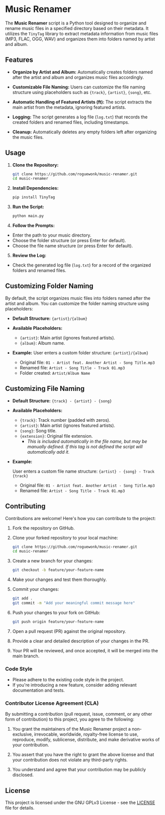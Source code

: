 # Music Renamer 

  

The **Music Renamer** script is a Python tool designed to organize and rename music files in a specified directory based on their metadata. It utilizes the `TinyTag` library to extract metadata information from music files (MP3, FLAC, OGG, WAV) and organizes them into folders named by artist and album.

  

## Features

  

-  **Organize by Artist and Album:** Automatically creates folders named after the artist and album and organizes music files accordingly.

  

-  **Customizable File Naming:** Users can customize the file naming structure using placeholders such as `{track}`, `{artist}`, `{song}`, etc.

  

-  **Automatic Handling of Featured Artists (ft):** The script extracts the main artist from the metadata, ignoring featured artists.

  

-  **Logging:** The script generates a log file (`log.txt`) that records the created folders and renamed files, including timestamps.

  

-  **Cleanup:** Automatically deletes any empty folders left after organizing the music files.

  

## Usage

  

1.  **Clone the Repository:**
	```bash
	git clone https://github.com/roguewonk/music-renamer.git
	cd music-renamer
	```

2.  **Install Dependencies:**
	```bash
	pip install TinyTag
	```

3. **Run the Script:**
	```bash
	python main.py
	```

4.  **Follow the Prompts:**  
- Enter the path to your music directory. 
- Choose the folder structure (or press Enter for default). 
- Choose the file name structure (or press Enter for default). 

5.  **Review the Log:**  
- Check the generated log file (`log.txt`) for a record of the organized folders and renamed files.

## Customizing Folder Naming 
By default, the script organizes music files into folders named after the artist and album. You can customize the folder naming structure using placeholders: 
-  **Default Structure:**  `{artist}/{album}`  

-  **Available Placeholders:**  
	-  `{artist}`: Main artist (ignores featured artists). 
	-  `{album}`: Album name. 
	
-  **Example:** 
User enters a custom folder structure: `{artist}/{album}`  
	-  Original file: `01 - Artist feat. Another Artist - Song Title.mp3`  
	-  Renamed file: `Artist - Song Title - Track 01.mp3`  
	-  Folder created: `Artist/Album Name`  

## Customizing File Naming

- **Default Structure:** `{track} - {artist} - {song}`

- **Available Placeholders:**
  - `{track}`: Track number (padded with zeros).
  - `{artist}`: Main artist (ignores featured artists).
  - `{song}`: Song title.
  - `{extension}`: Original file extension. 
	  - *This is included automatically in the file name, but may be manually defined. If this tag is not defined the script will automatically add it.*

- **Example:**

  User enters a custom file name structure: `{artist} - {song} - Track {track}`

  - Original file: `01 - Artist feat. Another Artist - Song Title.mp3`
  - Renamed file: `Artist - Song Title - Track 01.mp3`

## Contributing 
Contributions are welcome! Here's how you can contribute to the project: 
1. Fork the repository on GitHub. 

2. Clone your forked repository to your local machine: 
	```bash 
	git clone https://github.com/roguewonk/music-renamer.git 
	cd music-renamer 
	```

3. Create a new branch for your changes: 
	```bash 
	git checkout -b feature/your-feature-name 
	``` 

4. Make your changes and test them thoroughly. 

5. Commit your changes: 
	```bash 
	git add . 
	git commit -m "Add your meaningful commit message here" 
	```
 
6. Push your changes to your fork on GitHub: 
	```bash 
	git push origin feature/your-feature-name 
	``` 

7. Open a pull request (PR) against the original repository. 

8. Provide a clear and detailed description of your changes in the PR. 

9. Your PR will be reviewed, and once accepted, it will be merged into the main branch. 
 
### Code Style  

- Please adhere to the existing code style in the project. 
- If you're introducing a new feature, consider adding relevant documentation and tests. 

### Contributor License Agreement (CLA) 

By submitting a contribution (pull request, issue, comment, or any other form of contribution) to this project, you agree to the following: 

1. You grant the maintainers of the Music Renamer project a non-exclusive, irrevocable, worldwide, royalty-free license to use, reproduce, modify, sublicense, distribute, and make derivative works of your contribution. 

2. You assert that you have the right to grant the above license and that your contribution does not violate any third-party rights. 

3. You understand and agree that your contribution may be publicly disclosed.

## License

This project is licensed under the GNU GPLv3 License - see the [LICENSE](LICENSE) file for details.
